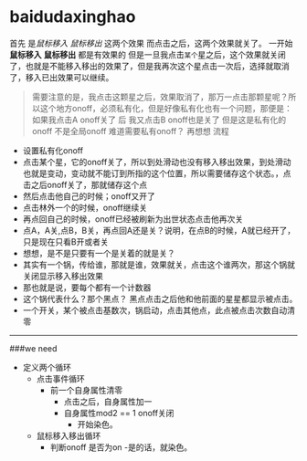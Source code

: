 # baidudaxinghao

首先 是*鼠标移入* *鼠标移出* 这两个效果
而点击之后，这两个效果就关了。
一开始**鼠标移入** **鼠标移出** 都是有效果的
但是一旦我点击`某个`星之后，这个效果就关闭了，也就是不能移入移出的效果了，但是我再次这个星点击一次后，选择就取消了，移入已出效果可以继续。
> 需要注意的是，我点击这颗星之后，效果取消了，那万一点击那颗星呢？所以这个地方onoff，必须私有化，但是好像私有化也有一个问题，那便是：如果我点击A onoff关了 后 我又点击B onoff也是关了 但是这是私有化的onoff 不是全局onoff 难道需要私有onoff？ 再想想 流程
- 设置私有化onoff
- 点击某个星，它的onoff关了，所以到处滑动也没有移入移出效果，到处滑动也就是变动，变动就不能订到所指的这个位置，所以需要储存这个状态。，点击之后onoff关了，那就储存这个点
- 然后点击他自己的时候；onoff又开了
- 点击林外一个的时候，onoff继续关
- 再点回自己的时候，onoff已经被刷新为出世状态点击他再次关
- 点A，A关,点B，B关，再点回A还是关？说明，在点B的时候，A就已经开了，只是现在只看B开或者关
- 想想，是不是只要有一个是关着的就是关？
- 其实有一个锅，传给谁，那就是谁，效果就关，点击这个谁两次，那这个锅就关闭显示移入移出效果
- 那也就是说，要每个都有一个计数器
- 这个锅代表什么？那个黑点？ 黑点点击之后他和他前面的星星都显示被点击。
- 一个开关，某个被点击基数次，锅启动，点击其他点，此点被点击次数自动清零

---
###we need

- 定义两个循环
  - 点击事件循环
    - 前一个自身属性清零
      - 点击之后，自身属性加一 
      - 自身属性mod2 == 1 onoff关闭
        - 开始染色。
  - 鼠标移入移出循环
    - 判断onoff 是否为on
      -是的话，就染色。 
